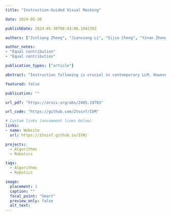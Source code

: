 ```yaml
---
title: "Instruction-Guided Visual Masking"

date: 2024-05-30

publishDate: 2024-05-30T08:43:06.104239Z

authors: ["Jinliang Zheng", "Jianxiong Li", "Sijie Cheng", "Yinan Zheng", "Jiaming Li", "Jihao Liu", "Yu Liu", "Jingjing Liu", "Xianyuan Zhan"]

author_notes:
- "Equal contribution"
- "Equal contribution"

publication_types: ["article"]

abstract: "Instruction following is crucial in contemporary LLM. However, when extended to multimodal setting, it often suffers from misalignment between specific textual instruction and targeted local region of an image. To achieve more accurate and nuanced multimodal instruction following, we introduce Instruction-guided Visual Masking (IVM), a new versatile visual grounding model that is compatible with diverse multimodal models, such as LMM and robot model. By constructing visual masks for instruction-irrelevant regions, IVM-enhanced multimodal models can effectively focus on task-relevant image regions to better align with complex instructions. Specifically, we design a visual masking data generation pipeline and create an IVM-Mix-1M dataset with 1 million image-instruction pairs. We further introduce a new learning technique, Discriminator Weighted Supervised Learning (DWSL) for preferential IVM training that prioritizes high-quality data samples. Experimental results on generic multimodal tasks such as VQA and embodied robotic control demonstrate the versatility of IVM, which as a plug-and-play tool, significantly boosts the performance of diverse multimodal models, yielding new state-of-the-art results across challenging multimodal benchmarks. "

featured: false

publication: ""

url_pdf: "https://arxiv.org/abs/2405.19783"

url_code: "https://github.com/2toinf/IVM"

# Custom links (uncomment lines below)
links:
- name: Website
  url: https://2toinf.github.io/IVM/

projects: 
  - Algorithms  
  - Robotics

tags:
  - Algorithms
  - Robotics

image:
  placement: 1
  caption: ""
  focal_point: "Smart"
  preview_only: false
  alt_text:
---
```


